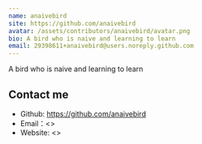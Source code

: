 ```yaml
---
name: anaivebird
site: https://github.com/anaivebird
avatar: /assets/contributors/anaivebird/avatar.png
bio: A bird who is naive and learning to learn
email: 29398611+anaivebird@users.noreply.github.com
---
```


A bird who is naive and learning to learn

## Contact me

- Github: <https://github.com/anaivebird>
- Email：<>
- Website: <>
